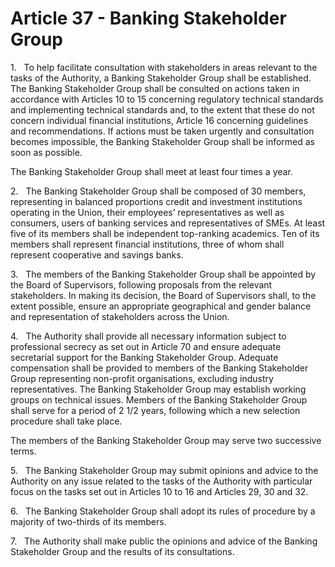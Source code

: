 # Article 37 - Banking Stakeholder Group


1.   To help facilitate consultation with stakeholders in areas relevant to the tasks of the Authority, a Banking Stakeholder Group shall be established. The Banking Stakeholder Group shall be consulted on actions taken in accordance with Articles 10 to 15 concerning regulatory technical standards and implementing technical standards and, to the extent that these do not concern individual financial institutions, Article 16 concerning guidelines and recommendations. If actions must be taken urgently and consultation becomes impossible, the Banking Stakeholder Group shall be informed as soon as possible.

The Banking Stakeholder Group shall meet at least four times a year.

2.   The Banking Stakeholder Group shall be composed of 30 members, representing in balanced proportions credit and investment institutions operating in the Union, their employees’ representatives as well as consumers, users of banking services and representatives of SMEs. At least five of its members shall be independent top-ranking academics. Ten of its members shall represent financial institutions, three of whom shall represent cooperative and savings banks.

3.   The members of the Banking Stakeholder Group shall be appointed by the Board of Supervisors, following proposals from the relevant stakeholders. In making its decision, the Board of Supervisors shall, to the extent possible, ensure an appropriate geographical and gender balance and representation of stakeholders across the Union.

4.   The Authority shall provide all necessary information subject to professional secrecy as set out in Article 70 and ensure adequate secretarial support for the Banking Stakeholder Group. Adequate compensation shall be provided to members of the Banking Stakeholder Group representing non-profit organisations, excluding industry representatives. The Banking Stakeholder Group may establish working groups on technical issues. Members of the Banking Stakeholder Group shall serve for a period of 2 1/2 years, following which a new selection procedure shall take place.

The members of the Banking Stakeholder Group may serve two successive terms.

5.   The Banking Stakeholder Group may submit opinions and advice to the Authority on any issue related to the tasks of the Authority with particular focus on the tasks set out in Articles 10 to 16 and Articles 29, 30 and 32.

6.   The Banking Stakeholder Group shall adopt its rules of procedure by a majority of two-thirds of its members.

7.   The Authority shall make public the opinions and advice of the Banking Stakeholder Group and the results of its consultations.
